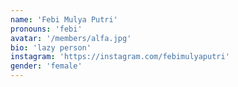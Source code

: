 ```yaml
---
name: 'Febi Mulya Putri'
pronouns: 'febi'
avatar: '/members/alfa.jpg'
bio: 'lazy person'
instagram: 'https://instagram.com/febimulyaputri'
gender: 'female'
---
```

